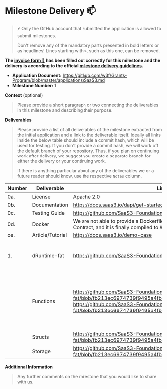 # Milestone Delivery :mailbox:

> ⚡ Only the GitHub account that submitted the application is allowed to submit milestones.
>
> Don't remove any of the mandatory parts presented in bold letters or as headlines! Lines starting with `>`, such as this one, can be removed.

**The [invoice form :pencil:](https://docs.google.com/forms/d/e/1FAIpQLSfmNYaoCgrxyhzgoKQ0ynQvnNRoTmgApz9NrMp-hd8mhIiO0A/viewform) has been filled out correctly for this milestone and the delivery is according to the official [milestone delivery guidelines](https://github.com/w3f/Grants-Program/blob/master/docs/Support%20Docs/milestone-deliverables-guidelines.md).**

- **Application Document:** https://github.com/w3f/Grants-Program/blob/master/applications/SaaS3.md
- **Milestone Number:** 1

**Context** (optional)

> Please provide a short paragraph or two connecting the deliverables in this milestone and describing their purpose.

**Deliverables**

> Please provide a list of all deliverables of the milestone extracted from the initial application and a link to the deliverable itself. Ideally all links inside the below table should include a commit hash, which will be used for testing. If you don't provide a commit hash, we will work off the default branch of your repository. Thus, if you plan on continuing work after delivery, we suggest you create a separate branch for either the delivery or your continuing work.
>
> If there is anything particular about any of the deliverables we or a future reader should know, use the respective `Notes` column.

| Number | Deliverable      | Link                                                                                                                                                                                                                                | Notes                                                                                                                     |
| ------ | ---------------- | ----------------------------------------------------------------------------------------------------------------------------------------------------------------------------------------------------------------------------------- | ------------------------------------------------------------------------------------------------------------------------- |
| 0a.    | License          | Apache 2.0                                                                                                                                                                                                                          |
| 0b.    | Documentation    | https://docs.saas3.io/dapi/get-started                                                                                                                                                                                              |                                                                                                                           |
| 0c.    | Testing Guide    | https://github.com/SaaS3-Foundation/dRuntime-fat#test                                                                                                                                                                               |                                                                                                                           |
| 0d.    | Docker           | We are not able to provide a Dockerfile, because dRuntime is written in Phat Contract, and it is finally compiled to WASM.                                                                                                          |                                                                                                                           |
| oe.    | Article/Tutorial | https://docs.saas3.io/demo-case                                                                                                                                                                                                     |                                                                                                                           |
| 1.     | dRuntime-fat     | https://github.com/SaaS3-Foundation/dRuntime-fat                                                                                                                                                                                    | dRuntime implementation in Phat Contract which is a superset of ink!.                                                     |
|        | Functions        | https://github.com/SaaS3-Foundation/dRuntime-fat/blob/fb213ec6974739f9495a4fb3c37b8f1e7026c6cb/src/lib.rs#L418 </br> https://github.com/SaaS3-Foundation/dRuntime-fat/blob/fb213ec6974739f9495a4fb3c37b8f1e7026c6cb/src/lib.rs#L100 | `pub fn handle_rollup()` Entry point for Phat Rollup Anchor</br>`pub fn config(rpc, anchor)` Configure the rollup target. |
|        | Structs          | https://github.com/SaaS3-Foundation/dRuntime-fat/blob/fb213ec6974739f9495a4fb3c37b8f1e7026c6cb/src/lib.rs#L45                                                                                                                       |                                                                                                                           |
|        | Storage          | https://github.com/SaaS3-Foundation/dRuntime-fat/blob/fb213ec6974739f9495a4fb3c37b8f1e7026c6cb/src/lib.rs#L34                                                                                                                       |                                                                                                                           |

**Additional Information**

> Any further comments on the milestone that you would like to share with us.
